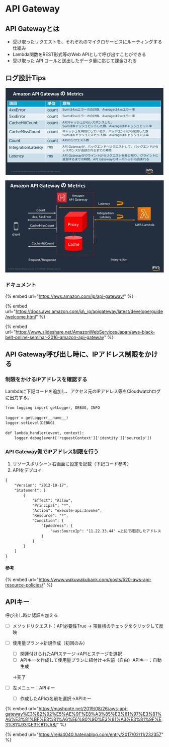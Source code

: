 # API Gateway

## API Gatewayとは

* 受け取ったリクエストを、それぞれのマイクロサービスにルーティングする仕組み
* Lambda関数をREST形式等のWeb APIとして呼び出すことができる
* 受け取った API コールと送出したデータ量に応じて課金される

## ログ設計Tips

![](.gitbook/assets/image%20%288%29.png)



![](.gitbook/assets/image%20%281%29.png)

### ドキュメント

{% embed url="https://aws.amazon.com/jp/api-gateway/" %}

{% embed url="https://docs.aws.amazon.com/ja\_jp/apigateway/latest/developerguide/welcome.html" %}





{% embed url="https://www.slideshare.net/AmazonWebServicesJapan/aws-black-belt-online-seminar-2016-amazon-api-gateway" %}





## API Gateway呼び出し時に、IPアドレス制限をかける

### 制限をかけるIPアドレスを確認する

Lambdaに下記コードを追加し、アクセス元のIPアドレス等をCloudwatchログに出力する。

```text
from logging import getLogger, DEBUG, INFO

logger = getLogger(__name__)
logger.setLevel(DEBUG)

def lambda_handler(event, context):
    logger.debug(event['requestContext']['identity']['sourceIp'])
```

### API Gateway側でIPアドレス制限を行う

1. リソースポリシー＞右画面に設定を記載（下記コード参考）
2. APIをデプロイ

```text
{
    "Version": "2012-10-17",
    "Statement": [
        {
            "Effect": "Allow",
            "Principal": "*",
            "Action": "execute-api:Invoke",
            "Resource": "*",
            "Condition": {
                "IpAddress": {
                    "aws:SourceIp": "11.22.33.44" ★上記で確認したアドレス
                }
            }
        }
    ]
}
```

#### 参考

{% embed url="https://www.wakuwakubank.com/posts/520-aws-api-resource-policies/" %}



## APIキー

呼び出し時に認証を加える

* [ ] メソッドリクエスト：API必要性True → 項目横のチェックをクリックして反映
* [ ] 使用量プラン→新規作成（初回のみ）

  * [ ] 関連付けられたAPIステージ→APIとステージを選択
  * [ ] APIキーを作成して使用量プランに紐付け→名前（自由）APIキー：自動生成

  →完了

* [ ] 左メニュー：APIキー
  * [ ] 作成したAPIの名前を選択→APIキー

{% embed url="https://mashpote.net/2019/08/26/aws-api-gateway%E3%82%92%E5%AE%9F%E8%A3%85%E3%81%97%E3%81%A6%E3%81%BF%E3%81%A6%E6%80%9D%E3%81%A3%E3%81%9F%E3%81%93%E3%81%A8/" %}

{% embed url="https://reiki4040.hatenablog.com/entry/2017/02/11/232357" %}




